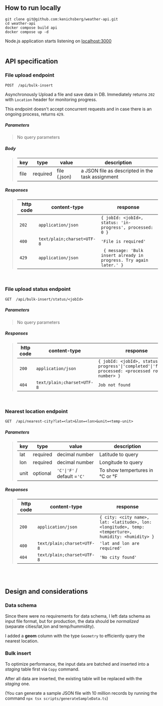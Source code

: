## How to run locally

```
git clone git@github.com:kenichsberg/weather-api.git
cd weather-api
docker compose build api
docker compose up -d
```
Node.js application starts listening on [localhost:3000](http://localhost:3000)
<br/><br/>

## API specification

### File upload endpoint
```http
POST  /api/bulk-insert
```
Asynchronously Upload a file and save data in DB. Immediately returns `202` with `Location` header for monitoring progress.

This endpoint doesn't accept concurrent requests and in case there is an ongoing process, returns `429`.

##### Parameters

> No query parameters

##### Body

> | key      |  type     | value              | description                                                           |
> |-----------|-----------|-------------------------|-----------------------------------------------------------------------|
> | file      |  required | file (.json)   | a JSON file as descripted in the task assignment  |


##### Responses

> | http code     | content-type                      | response                                                            |
> |---------------|-----------------------------------|---------------------------------------------------------------------|
> | `202`         | `application/json`          | `{ jobId: <jobId>, status: 'in-progress', processed: 0 }`                                |
> | `400`         | `text/plain;charset=UTF-8`                | `'File is required'`                            |
> | `429`         | `application/json`        | ` { message: 'Bulk insert already in progress. Try again later.' }`                                                            |

<br/>

### File upload status endpoint
```http
GET  /api/bulk-insert/status/<jobId>
```
##### Parameters

> No query parameters

##### Responses

> | http code     | content-type                      | response                                                            |
> |---------------|-----------------------------------|---------------------------------------------------------------------|
> | `200`         | `application/json`       | `{ jobId: <jobId>, status: 'in-progress'\|'completed'\|'failed', processed: <processed row number> }`                                |
> | `404`         | `text/plain;charset=UTF-8`                 | `Job not found`                            |

<br/>

### Nearest location endpoint
```http
GET  /api/nearest-city?lat=<lat>&lon=<lon>&unit=<temp-unit>
```
##### Parameters
> | key      |  type     | value              | description                                                           |
> |-----------|-----------|-------------------------|-----------------------------------------------------------------------|
> | lat      |  required | decimal number   | Latitude to query  |
> | lon      |  required | decimal number   | Longitude to query  |
> | unit      |  optional | `'C'\|'F'`  / default =`'C'` | To show tempertures in °C or °F  |

##### Responses

> | http code     | content-type                      | response                                                            |
> |---------------|-----------------------------------|---------------------------------------------------------------------|
> | `200`         | `application/json`                | `{ city: <city name>, lat: <latitude>, lon: <longitude>, temp: <temperture>, humidity: <humidity> }`      |
> |  `400`        | `text/plain;charset=UTF-8`        |  `'lat and lon are required'`|
> | `404`         | `text/plain;charset=UTF-8`        | `'No city found'`                            |

<br/><br/>

## Design and considerations

### Data schema

Since there were no requirements for data schema, I left data schema as input file format, but for production, the data should be *normalized* (separate cities/lat,lon and temp/hummidity).

I added a **geom** column with the type `Geometry` to efficiently query the nearest location.

### Bulk insert

To optimize performance, the input data are batched and inserted into a *staging* table first via `Copy` command.

After all data are inserted, the existing table will be replaced with the *staging* one.

(You can generate a sample JSON file with 10 million records by running the command `npx tsx scripts/generateSampleData.ts`)
